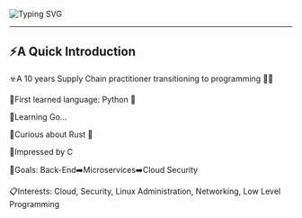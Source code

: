 ![Typing SVG](https://readme-typing-svg.demolab.com/?lines=Hello+Folks+!+I+am+afraid+the+Ind...)

---
⚡A Quick Introduction
---
☣️A 10 years Supply Chain practitioner transitioning to programming 💪🏼

🔸First learned language: Python 🐍
  
🔸Learning Go...
  
🔸Curious about Rust 🦀
  
🔸Impressed by C
  
  
🎯Goals: Back-End➡️Microservices➡️Cloud Security

📋Interests: Cloud, Security, Linux Administration, Networking, Low Level Programming
